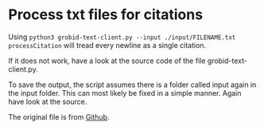 # Process txt files for citations	

Using `python3 grobid-text-client.py --input ./input/FILENAME.txt processCitation` will tread every newline as a single citation.

If it does not work, have a look at the source code of the file grobid-text-client.py. 

To save the output, the script assumes there is a folder called input again in the input folder. This can most likely be fixed in a simple manner. Again have look at the source.

The original file is from [Github](https://github.com/darjusp/contribs/blob/master/grobid-client.py). 
